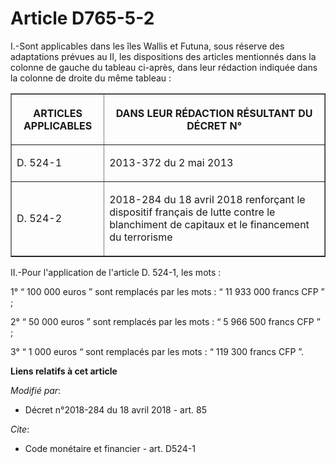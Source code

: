 # Article D765-5-2

I.-Sont applicables dans les îles Wallis et Futuna, sous réserve des adaptations prévues au II, les dispositions des articles
mentionnés dans la colonne de gauche du tableau ci-après, dans leur rédaction indiquée dans la colonne de droite du même
tableau :

<table border="1">
  <tbody>
    <tr>
      <th>

ARTICLES APPLICABLES</th>
      <th>

DANS LEUR RÉDACTION RÉSULTANT DU DÉCRET N°</th>
    </tr>
    <tr>
      <td align="left">

D. 524-1</td>
      <td align="left">

2013-372 du 2 mai 2013</td>
    </tr>
    <tr>
      <td align="left">

D. 524-2</td>
      <td align="left">

2018-284 du 18 avril 2018 renforçant le dispositif français de lutte contre le blanchiment de capitaux et le financement du
terrorisme</td>
    </tr>
  </tbody>
</table>

II.-Pour l'application de l'article D. 524-1, les mots :

1° “ 100 000 euros ” sont remplacés par les mots : “ 11 933 000 francs CFP ” ;

2° “ 50 000 euros ” sont remplacés par les mots : “ 5 966 500 francs CFP ” ;

3° “ 1 000 euros “ sont remplacés par les mots : “ 119 300 francs CFP ”.

**Liens relatifs à cet article**

_Modifié par_:

  - Décret n°2018-284 du 18 avril 2018 - art. 85

_Cite_:

  - Code monétaire et financier - art. D524-1
